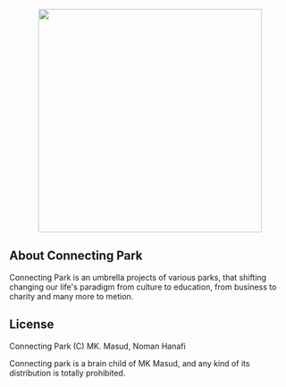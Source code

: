 <p align="center"><a href="https://Connectingpark.com" target="_blank"><img src="cp_logo" width="400"></a></p>

## About Connecting Park

Connecting Park is an umbrella projects of various parks, that shifting changing our life's paradigm from culture to education, from business to charity and many more to metion.

## License

Connecting Park (C) MK. Masud, Noman Hanafi

Connecting park is a brain child of MK Masud, and any kind of its distribution is totally prohibited.
